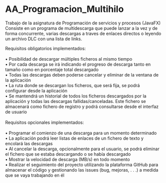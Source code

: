 # AA_Programacion_Multihilo
Trabajo de la asignatura de Programación de servicios y procesos (JavaFX)
Consiste en un programa de multidescarga que puede lanzar a la vez y de forma concurrente, varias descargas
a traves de enlaces directos o leyendo un archivo DLC con una lista de links.

Requisitos obligatorios implementados:\
	 \
    • Posibilidad de descargar múltiples ficheros al mismo tiempo \
    • Por cada descarga se irá indicando el progreso de descarga tanto en tamaño como en porcentaje total descargado\
    • Todas las descargas deben poderse cancelar y eliminar de la ventana de la aplicación\
    • La ruta donde se descargan los ficheros, que será fija, se podrá configurar desde la aplicación\
    • Se mantendrá un historial de todos los ficheros descargados por la aplicación y todas las descargas fallidas/canceladas. Este fichero se almacenará como fichero de registro y podrá consultarse desde el interfaz de usuario\
\
Requisitos opcionales implementados:\
\
    • Programar el comienzo de una descarga para un momento determinado\
    • La aplicación podrá leer listas de enlaces de un fichero de texto y encolará las descargas\
    • Al cancelar la descarga, opcionalmente para el usuario, se podrá eliminar el fichero que se estaba descargando o se había descargado\
    • Mostrar la velocidad de descarga (MB/s) en todo momento\
    • Realizar el seguimiento del proyecto utilizando la plataforma GitHub para almacenar el código y gestionando las issues (bug, mejoras, . . .) a medida que se vaya trabajando en él